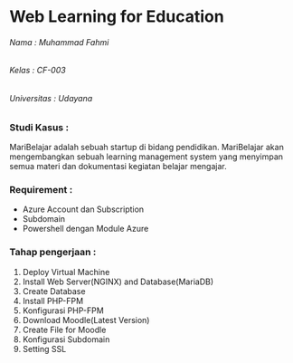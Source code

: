 #  Web Learning for Education 

###### Nama        : Muhammad Fahmi
###### Kelas       : CF-003
###### Universitas : Udayana


### Studi Kasus :
MariBelajar adalah sebuah startup di bidang pendidikan. MariBelajar akan mengembangkan sebuah learning management system yang menyimpan semua materi dan dokumentasi kegiatan belajar mengajar.


### Requirement :
* Azure Account dan Subscription
* Subdomain
* Powershell dengan Module Azure



### Tahap pengerjaan :
1.	Deploy Virtual Machine 
2.	Install Web Server(NGINX) and Database(MariaDB)
3.	Create Database
4.	Install PHP-FPM
5.	Konfigurasi PHP-FPM
6.	Download Moodle(Latest Version)
7.	Create File for Moodle
8.	Konfigurasi Subdomain
9.	Setting SSL

